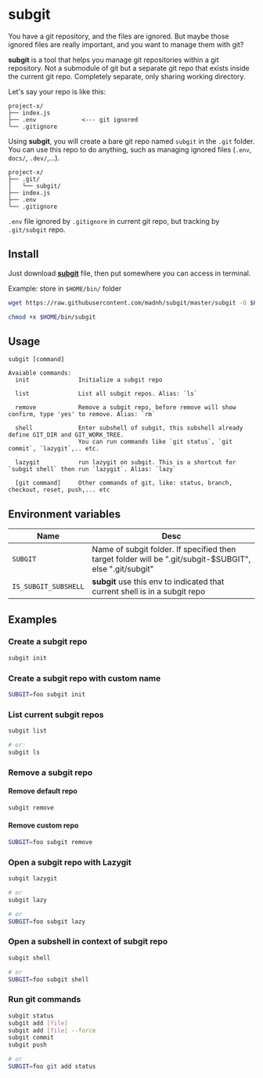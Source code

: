# subgit

You have a git repository, and the files are ignored. But maybe those ignored files are really important, and you want to manage them with git?

**subgit** is a tool that helps you manage git repositories within a git repository. Not a submodule of git but a separate git repo that exists inside the current git repo. Completely separate, only sharing working directory.

Let's say your repo is like this:

```
project-x/
├── index.js
├── .env             <--- git ignored
└── .gitignore
```

Using **subgit**, you will create a bare git repo named `subgit` in the `.git` folder. You can use this repo to do anything, such as managing ignored files (`.env`, `docs/`, `.dev/`,...).

```
project-x/
├── .git/
│   └── subgit/
├── index.js
├── .env
└── .gitignore
```

`.env` file ignored by `.gitignore` in current git repo, but tracking by `.git/subgit` repo.

## Install

Just download [**subgit**](https://raw.githubusercontent.com/madnh/subgit/master/subgit) file, then put somewhere you can access in terminal.

Example: store in `$HOME/bin/` folder

```sh
wget https://raw.githubusercontent.com/madnh/subgit/master/subgit -O $HOME/bin/subgit

chmod +x $HOME/bin/subgit
```

## Usage

```
subgit [command]

Avaiable commands:
  init              Initialize a subgit repo

  list              List all subgit repos. Alias: `ls`

  remove            Remove a subgit repo, before remove will show confirm, type 'yes' to remove. Alias: `rm`

  shell             Enter subshell of subgit, this subshell already define GIT_DIR and GIT_WORK_TREE.
                    You can run commands like `git status`, `git commit`, `lazygit`,.. etc.

  lazygit           run lazygit on subgit. This is a shortcut for `subgit shell` then run `lazygit`. Alias: `lazy`

  [git command]     Other commands of git, like: status, branch, checkout, reset, push,... etc
```

## Environment variables

| Name                 | Desc                                                                                                     |
| -------------------- | -------------------------------------------------------------------------------------------------------- |
| `SUBGIT`             | Name of subgit folder. If specified then target folder will be ".git/subgit-$SUBGIT", else ".git/subgit" |
| `IS_SUBGIT_SUBSHELL` | **subgit** use this env to indicated that current shell is in a subgit repo                              |

## Examples

### Create a subgit repo

```sh
subgit init
```

### Create a subgit repo with custom name

```sh
SUBGIT=foo subgit init
```

### List current subgit repos

```sh
subgit list

# or:
subgit ls
```

### Remove a subgit repo

#### Remove default repo

```sh
subgit remove
```

#### Remove custom repo

```sh
SUBGIT=foo subgit remove
```

### Open a subgit repo with Lazygit

```sh
subgit lazygit

# or
subgit lazy

# or
SUBGIT=foo subgit lazy
```

### Open a subshell in context of subgit repo

```sh
subgit shell

# or
SUBGIT=foo subgit shell
```

### Run git commands

```sh
subgit status
subgit add [file]
subgit add [file] --force
subgit commit
subgit push

# or
SUBGIT=foo git add status
```
